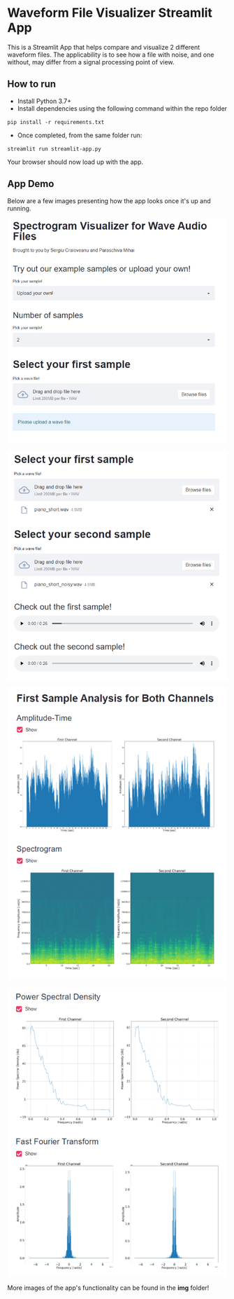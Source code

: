 # Waveform File Visualizer Streamlit App
This is a Streamlit App that helps compare and visualize 2 different waveform files. The applicability is to see how a file with noise, and one without, may differ from a signal processing point of view.

## How to run

- Install Python 3.7+ 
- Install dependencies using the following command within the repo folder

```
pip install -r requirements.txt
```

- Once completed, from the same folder run:

```
streamlit run streamlit-app.py
```

Your browser should now load up with the app.


## App Demo

Below are a few images presenting how the app looks once it's up and running.

![First img](img/1.PNG)

![Second img](img/2.PNG)

![Third img](img/3.PNG)

![Fourth img](img/4.PNG)

More images of the app's functionality can be found in the **img** folder!
